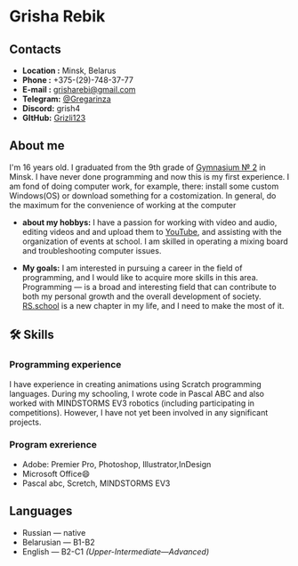 # Grisha Rebik

## Contacts

* **Location :** Minsk, Belarus
* **Phone :** +375-(29)-748-37-77
* **E-mail :** <grisharebi@gmail.com>
* **Telegram:** [@Gregarinza](https://t.me/Gregarinza)
* **Discord:** grish4
* **GItHub:** [Grizli123](https://github.com/Grizli123)
## About me
I'm 16 years old. I graduated from the 9th grade of [Gymnasium № 2](https://gymn2.schools.by/) in Minsk. I have never done programming and now this is my first experience.
I am fond of doing computer work, for example, there: install some custom Windows(OS) or download something for a costomization. In general, do the maximum for the convenience of working at the computer

* **about my hobbys:**
I have a passion for working with video and audio, editing videos and and upload them to [YouTube](https://youtube.com/@thegregari9972?si=oFKapGtAOu6X9SGL), and assisting with the organization of events at school. I am skilled in operating a mixing board and troubleshooting computer issues.

* **My goals:**
I am interested in pursuing a career in the field of programming, and I would like to acquire more skills in this area. Programming — is a broad and interesting field that can contribute to both my personal growth and the overall development of society.
[RS.school](https://rs.school/) is a new chapter in my life, and I need to make the most of it.

## 🛠 Skills

### Programming experience
I have experience in creating animations using Scratch programming languages. During my schooling, I wrote code in Pascal ABC and also worked with MINDSTORMS EV3 robotics (including participating in competitions). However, I have not yet been involved in any significant projects.
### Program exrerience 
* Adobe: Premier Pro, Photoshop, Illustrator,InDesign
* Microsoft Office😄
* Pascal abc, Scretch, MINDSTORMS EV3

## Languages
* Russian — native
* Belarusian — B1-B2
* English — B2-C1 *(Upper-Intermediate—Advanced)*

